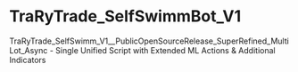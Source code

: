 # TraRyTrade_SelfSwimmBot_V1
TraRyTrade_SelfSwimm_V1__PublicOpenSourceRelease_SuperRefined_MultiLot_Async - Single Unified Script with Extended ML Actions &amp; Additional Indicators
